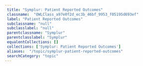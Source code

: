```yaml
--- 
 title: "Symplur: Patient Reported Outcomes" 
 classname:  "OWLClass_a97e0f2d_ec3b_46bf_9953_f05195d693ef" 
 label: "Patient Reported Outcomes" 
 subclassname: "null" 
 subclasslabel: "null" 
 parentclassname: "Symplur" 
 parentclasslabel: "Symplur" 
 equalentCollections: [] 
 collections: ['Symplur: Patient Reported Outcomes']
 aliases:  "/topic/symplur-patient-reported-outcomes"  
 searchCategory: "topic" 
---
```

